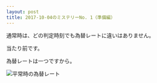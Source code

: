 ```yaml
---
layout: post
title: 2017-10-04のミステリーNo. 1（準備編）
---
```


通常時は、どの判定時刻でも為替レートに違いはありません。

当たり前です。

為替レートは一つですから。

![平常時の為替レート](https://misteryhunter.github.io/highlow-australia/images/2017-10-04-fig1.JPG "平常時の為替レート")
